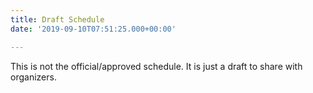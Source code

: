 ```yaml
---
title: Draft Schedule
date: '2019-09-10T07:51:25.000+00:00'

---
```


This is not the official/approved schedule. It is just a draft to share with organizers.

<script type="text/javascript" src="https://sessionize.com/api/v2/9fojifsj/view/GridSmart"></script>